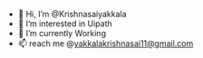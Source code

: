 - 👋 Hi, I’m @Krishnasaiyakkala
- 👀 I’m interested in Uipath
- 🌱 I’m currently Working 
- 📫 reach me @yakkalakrishnasai11@gmail.com

<!---
Krishnasaiyakkala/Krishnasaiyakkala is a ✨ special ✨ repository because its `README.md` (this file) appears on your GitHub profile.
You can click the Preview link to take a look at your changes.
--->
